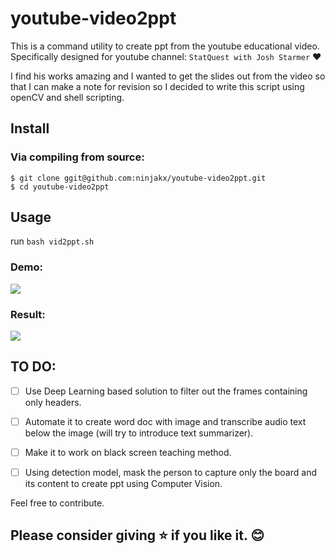 # youtube-video2ppt

This is a command utility to create ppt from the youtube educational video. 
Specifically designed for youtube channel: `StatQuest with Josh Starmer` :heart:

I find his works amazing and I wanted to get the slides out from the video so that I can make a note for revision so I decided to write this script using openCV and shell scripting.

## Install
### Via compiling from source:
```console
$ git clone ggit@github.com:ninjakx/youtube-video2ppt.git
$ cd youtube-video2ppt
```

## Usage
run `bash vid2ppt.sh`

### Demo:

![](https://github.com/ninjakx/youtube-video2ppt/blob/5063659b056b9b871402de0c50c0a90bcc9d37b4/demo.gif)

### Result:
 
![](https://github.com/ninjakx/youtube-video2ppt/blob/ebaf74d3c55192b1c4a832d147fe9fea08fa098b/output.png)

## TO DO:

- [ ] Use Deep Learning based solution to filter out the frames containing only headers.
- [ ] Automate it to create word doc with image and transcribe audio text below the image (will try to introduce text summarizer).
- [ ] Make it to work on black screen teaching method.
- [ ] Using detection model, mask the person to capture only the board and its content to create ppt using Computer Vision.


Feel free to contribute.

## Please consider giving :star: if you like it. 😊


